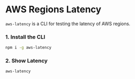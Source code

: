 # AWS Regions Latency

`aws-latency` is a CLI for testing the latency of AWS regions.

### 1. Install the CLI

```bash
npm i -g aws-latency
```

### 2. Show Latency

```bash
aws-latency
```
